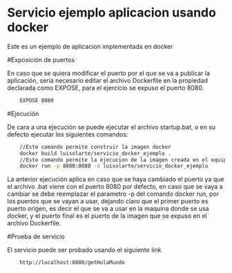 # Servicio ejemplo aplicacion usando docker

Este es un ejemplo de aplicacion implementada en docker

#Exposición de puertos

En caso que se quiera modificar el puerto por el que se va a publicar la aplicación, seria necesario editar el archivo Dockerfile en la propiedad declarada como EXPOSE, para el ejercicio se expuso el puerto 8080.

```sh
    EXPOSE 8080
```

#Ejecución 

De cara a una ejecución se puede ejecutar el archivo startup.bat, o en su defecto ejecutar los siguientes comandos:
```sh
    //Este comando permite construir la imagen docker
    docker build luisolarte/servicio_docker_ejemplo .
    //Este comando permite la ejecucion de la imagen creada en el equipo
    docker run -p 8080:8080 -d luisolarte/servicio_docker_ejemplo
```

La anterior ejecución aplica en caso que se haya cambiado el puerto ya que el archivo .bat viene con el puerto 8080 por defecto, en caso que se vaya a cambiar se debe reemplazar el parametro -p del comando docker run, por los puertos que se vayan a usar, dejando claro que el primer puerto es puerto origen, es decir el que se va a usar en la maquina donde se usa docker, y el puerto final es el puerto de la imagen que se expuso en el archivo Dockerfile.

#Prueba de servicio

El servicio puede ser probado usando el siguiente link 
```sh
    http://localhost:8080/getHolaMundo
```